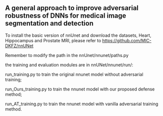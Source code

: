 ## A general approach to improve adversarial robustness of DNNs for medical image segmentation and detection

To install the basic version of nnUnet and download the datasets, Heart, Hippocampus and Prostate MRI, please refer to https://github.com/MIC-DKFZ/nnUNet 

Remember to modify the path in the nnUnet/nnunet/paths.py

the training and evaluation modules are in nnUNet/nnunet/run/:

run_training.py to train the original nnunet model without adversarial training;

run_Ours_training.py to train the nnunet model with our proposed defense method;

run_AT_training.py to train the nnunet model with vanilla adversarial training method.




